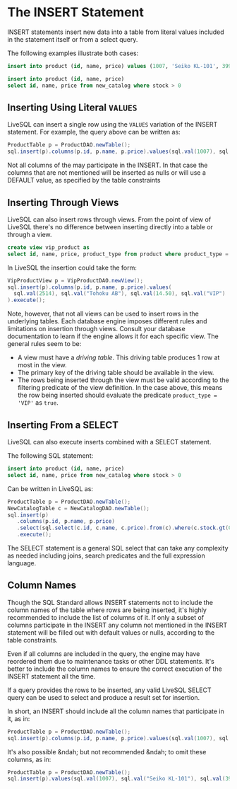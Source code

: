 # The INSERT Statement

INSERT statements insert new data into a table from literal values included in the statement itself or from a select query.

The following examples illustrate both cases:

```sql
insert into product (id, name, price) values (1007, 'Seiko KL-101', 399.95);

insert into product (id, name, price) 
select id, name, price from new_catalog where stock > 0
```

## Inserting Using Literal `VALUES`

LiveSQL can insert a single row using the `VALUES` variation of the INSERT statement. For example, the query above can be
written as:

```java
ProductTable p = ProductDAO.newTable();
sql.insert(p).columns(p.id, p.name, p.price).values(sql.val(1007), sql.val("Seiko KL-101"), sql.val(399.95)).execute();
```

Not all columns of the may participate in the INSERT. In that case the columns that are not mentioned will be inserted as nulls
or will use a DEFAULT value, as specified by the table constraints

## Inserting Through Views

LiveSQL can also insert rows through views. From the point of view of LiveSQL there's no difference between inserting directly
into a table or through a view.

```sql
create view vip_product as
select id, name, price, product_type from product where product_type = 'VIP'
```

In LiveSQL the insertion could take the form:

```java
VipProductView p = VipProductDAO.newView();
sql.insert(p).columns(p.id, p.name, p.price).values(
  sql.val(2514), sql.val("Tohoku AB"), sql.val(14.50), sql.val("VIP")
).execute();
```

Note, however, that not all views can be used to insert rows in the underlying tables. Each database engine imposes different
rules and limitations on insertion through views. Consult your database documentation to learn if the engine allows it for 
each specific view. The general rules seem to be:
- A view must have a *driving table*. This driving table produces 1 row at most in the view.
- The primary key of the driving table should be available in the view.
- The rows being inserted through the view must be valid according to the filtering predicate of the view definition. In the case
above, this means the row being inserted should evaluate the predicate `product_type = 'VIP'` as `true`.


## Inserting From a SELECT

LiveSQL can also execute inserts combined with a SELECT statement. 

The following SQL statement:

```sql
insert into product (id, name, price) 
select id, name, price from new_catalog where stock > 0
```

Can be written in LiveSQL as:

```java
ProductTable p = ProductDAO.newTable();
NewCatalogTable c = NewCatalogDAO.newTable();
sql.insert(p)
   .columns(p.id, p.name, p.price)
   .select(sql.select(c.id, c.name, c.price).from(c).where(c.stock.gt(0)))
   .execute();
```

The SELECT statement is a general SQL select that can take any complexity as needed including joins, search predicates and the 
full expression language.


## Column Names

Though the SQL Standard allows INSERT statements not to include the column names of the table where rows are being inserted, it's highly recommended 
to include the list of columns of it. If only a subset of columns participate in the INSERT any column not mentioned in the INSERT statement will 
be filled out with default values or nulls, according to the table constraints.

Even if all columns are included in the query, the engine may have reordered them due to maintenance tasks or other DDL statements. It's better 
to include the column names to ensure the correct execution of the INSERT statement all the time.

If a query provides the rows to be inserted, any valid LiveSQL SELECT query can be used to select and produce a result set for insertion.

In short, an INSERT should include all the column names that participate in it, as in:

```java
ProductTable p = ProductDAO.newTable();
sql.insert(p).columns(p.id, p.name, p.price).values(sql.val(1007), sql.val("Seiko KL-101"), sql.val(399.95)).execute();
```

It's also possible &ndah; but not recommended &ndah; to omit these columns, as in:

```java
ProductTable p = ProductDAO.newTable();
sql.insert(p).values(sql.val(1007), sql.val("Seiko KL-101"), sql.val(399.95)).execute();
```

